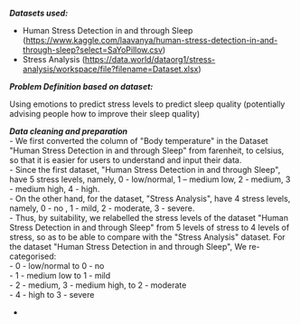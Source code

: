 ***Datasets used:***
- Human Stress Detection in and through Sleep (https://www.kaggle.com/laavanya/human-stress-detection-in-and-through-sleep?select=SaYoPillow.csv)
- Stress Analysis (https://data.world/dataorg1/stress-analysis/workspace/file?filename=Dataset.xlsx)

***Problem Definition based on dataset:*** 

Using emotions to predict stress levels to predict sleep quality (potentially advising people how to improve their sleep quality)

***Data cleaning and preparation***\
    - We first converted the column of "Body temperature" in the Dataset "Human Stress Detection in and through Sleep" from farenheit, to celsius, so that it is easier for users to understand and input their data.\
    - Since the first dataset, "Human Stress Detection in and through Sleep", have 5 stress levels, namely, 0 - low/normal, 1 – medium low, 2 - medium, 3 - medium high, 4 - high.\
    - On the other hand, for the dataset, "Stress Analysis", have 4 stress levels, namely, 0 - no , 1 - mild, 2 - moderate, 3 - severe.\
    - Thus, by suitability, we relabelled the stress levels of the dataset "Human Stress Detection in and through Sleep" from 5 levels of stress to 4 levels of stress, so as to be able to compare with the "Stress Analysis" dataset. For the dataset "Human Stress Detection in and through Sleep", We re-categorised:\
        - 0 - low/normal to 0 - no\
        - 1 - medium low to 1 - mild\
        - 2 - medium, 3 - medium high, to 2 - moderate\
        - 4 - high to 3 - severe
        
- 